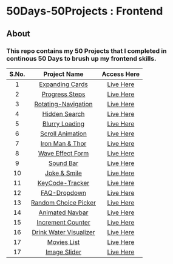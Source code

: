 # 50Days-50Projects : Frontend
## About
### This repo contains my 50 Projects that I completed in continous 50 Days to brush up my frontend skills.
| S.No.  | Project Name  | Access Here  | 
|:-:|:-:|:-:|
|1   |  <a href="https://github.com/deeqakkk/50Days-50Projects/tree/main/1-Expanding-Cards" target="_blank" rel="noopener noreferrer">Expanding Cards</a> | <a href="https://deeqakkk.github.io/50Days-50Projects/1-Expanding-Cards/" target="_blank" rel="noopener noreferrer">Live Here</a>  |  
| 2  | <a href="https://github.com/deeqakkk/50Days-50Projects/tree/main/2-Progress-Steps" target="_blank" rel="noopener noreferrer">Progress Steps</a>  | <a href="https://deeqakkk.github.io/50Days-50Projects/2-Progress-Steps" target="_blank" rel="noopener noreferrer">Live Here</a>  |
|  3 | <a href="https://github.com/deeqakkk/50Days-50Projects/tree/main/3-Rotating-Navigation" target="_blank" rel="noopener noreferrer">Rotating-Navigation</a>  | <a href="https://deeqakkk.github.io/50Days-50Projects/3-Rotating-Navigation/" target="_blank" rel="noopener noreferrer">Live Here</a>  |
|  4 | <a href="https://github.com/deeqakkk/50Days-50Projects/tree/main/4-Hidden-Search" target="_blank" rel="noopener noreferrer">Hidden Search</a>  | <a href="https://deeqakkk.github.io/50Days-50Projects/4-Hidden-Search/" target="_blank" rel="noopener noreferrer">Live Here</a> |
|  5 |<a href="https://github.com/deeqakkk/50Days-50Projects/tree/main/5-Blurry-loading" target="_blank" rel="noopener noreferrer">Blurry Loading</a>| <a href="https://deeqakkk.github.io/50Days-50Projects/5-Blurry-loading/" target="_blank" rel="noopener noreferrer">Live Here</a>|
|  6 |<a href="https://github.com/deeqakkk/50Days-50Projects/tree/main/6-Scroll-Animation" target="_blank" rel="noopener noreferrer">Scroll Animation</a>| <a href="https://deeqakkk.github.io/50Days-50Projects/6-Scroll-Animation/" target="_blank" rel="noopener noreferrer">Live Here</a>|
|  7 |<a href="https://github.com/deeqakkk/50Days-50Projects/tree/main/7-Split-LandingPage" target="_blank" rel="noopener noreferrer">Iron Man & Thor</a>| <a href="https://deeqakkk.github.io/50Days-50Projects/7-Split-LandingPage/" target="_blank" rel="noopener noreferrer">Live Here</a>|
|  8 |<a href="https://github.com/deeqakkk/50Days-50Projects/tree/main/8-Form-Input-Wave" target="_blank" rel="noopener noreferrer">Wave Effect Form</a>| <a href="https://deeqakkk.github.io/50Days-50Projects/8-Form-Input-Wave/" target="_blank" rel="noopener noreferrer">Live Here</a>|
|  9 |<a href="https://github.com/deeqakkk/50Days-50Projects/tree/main/9-Sound-Bar" target="_blank" rel="noopener noreferrer">Sound Bar</a>| <a href="https://deeqakkk.github.io/50Days-50Projects/9-Sound-Bar/" target="_blank" rel="noopener noreferrer">Live Here</a>|
|  10 |<a href="https://github.com/deeqakkk/50Days-50Projects/tree/main/10-Joke-Smile" target="_blank" rel="noopener noreferrer">Joke & Smile</a>| <a href="https://deeqakkk.github.io/50Days-50Projects/10-Joke-Smile/" target="_blank" rel="noopener noreferrer">Live Here</a>|
|  11 |<a href="https://github.com/deeqakkk/50Days-50Projects/tree/main/11-Key-Tracker" target="_blank" rel="noopener noreferrer">KeyCode-Tracker</a>| <a href="https://deeqakkk.github.io/50Days-50Projects/11-Key-Tracker/" target="_blank" rel="noopener noreferrer">Live Here</a>|
|  12 |<a href="https://github.com/deeqakkk/50Days-50Projects/tree/main/12-FAQ-Dropdown" target="_blank" rel="noopener noreferrer">FAQ-Dropdown</a>| <a href="https://deeqakkk.github.io/50Days-50Projects/12-FAQ-Dropdown/" target="_blank" rel="noopener noreferrer">Live Here</a>|
|  13 |<a href="https://github.com/deeqakkk/50Days-50Projects/tree/main/13-Random-Choice-Picker" target="_blank" rel="noopener noreferrer">Random Choice Picker</a>| <a href="https://deeqakkk.github.io/50Days-50Projects/13-Random-Choice-Picker/" target="_blank" rel="noopener noreferrer">Live Here</a>|
|  14 |<a href="https://github.com/deeqakkk/50Days-50Projects/tree/main/14-Animated-Navbar" target="_blank" rel="noopener noreferrer">Animated Navbar</a>| <a href="https://deeqakkk.github.io/50Days-50Projects/14-Animated-Navbar/" target="_blank" rel="noopener noreferrer">Live Here</a>|
|  15 |<a href="https://github.com/deeqakkk/50Days-50Projects/tree/main/15-Increment-Counter" target="_blank" rel="noopener noreferrer">Increment Counter</a>| <a href="https://deeqakkk.github.io/50Days-50Projects/15-Increment-Counter/" target="_blank" rel="noopener noreferrer">Live Here</a>|
|  16 |<a href="https://github.com/deeqakkk/50Days-50Projects/tree/main/16-Drink-Water" target="_blank" rel="noopener noreferrer">Drink Water Visualizer</a>| <a href="https://deeqakkk.github.io/50Days-50Projects/16-Drink-Water/" target="_blank" rel="noopener noreferrer">Live Here</a>|
|  17 |<a href="https://github.com/deeqakkk/50Days-50Projects/tree/main/17-WatchHour" target="_blank" rel="noopener noreferrer">Movies List</a>| <a href="https://deeqakkk.github.io/50Days-50Projects/17-WatchHour/" target="_blank" rel="noopener noreferrer">Live Here</a>|
|  17 |<a href="https://github.com/deeqakkk/50Days-50Projects/tree/main/18-Image-Slider" target="_blank" rel="noopener noreferrer">Image Slider</a>| <a href="https://deeqakkk.github.io/50Days-50Projects/18-Image-Slider/" target="_blank" rel="noopener noreferrer">Live Here</a>|
